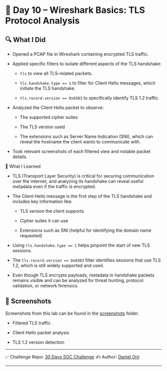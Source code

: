 # 📅 Day 10 – Wireshark Basics: TLS Protocol Analysis
## 🔍 What I Did
* Opened a PCAP file in Wireshark containing encrypted TLS traffic.

* Applied specific filters to isolate different aspects of the TLS handshake:

  * `tls` to view all TLS-related packets.

  * `tls.handshake.type == 1` to filter for Client Hello messages, which initiate the TLS handshake.

  * `tls.record.version == 0x0303` to specifically identify TLS 1.2 traffic.

* Analyzed the Client Hello packet to observe:

  * The supported cipher suites

  * The TLS version used

  * The extensions such as Server Name Indication (SNI), which can reveal the hostname the client wants to communicate with.

* Took relevant screenshots of each filtered view and notable packet details.

🧠 What I Learned
* TLS (Transport Layer Security) is critical for securing communication over the internet, and analyzing its handshake can reveal useful metadata even if the traffic is encrypted.

* The Client Hello message is the first step of the TLS handshake and includes key information like:

  * TLS version the client supports

  * Cipher suites it can use

  * Extensions such as SNI (helpful for identifying the domain name requested)

* Using `tls.handshake.type == 1` helps pinpoint the start of new TLS sessions.

* The `tls.record.version == 0x0303` filter identifies sessions that use TLS 1.2, which is still widely supported and used.

* Even though TLS encrypts payloads, metadata in handshake packets remains visible and can be analyzed for threat hunting, protocol validation, or network forensics.

## 📸 Screenshots

Screenshots from this lab can be found in the [screenshots](./screenshots) folder.
* Filtered TLS traffic

* Client Hello packet analysis

* TLS 1.2 version detection

---

✅ Challenge Repo: [30 Days SOC Challenge](https://github.com/0xrajneesh/30-Days-SOC-Challenge-Beginner)
✍️ Author: [Daniel Orji](https://www.linkedin.com/in/danielorji1542002)

---
